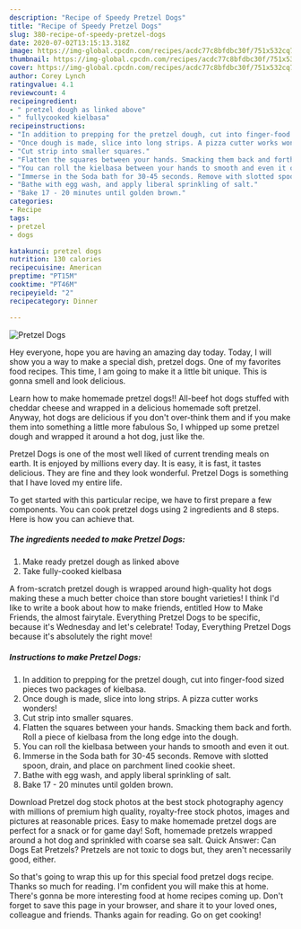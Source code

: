 ```yaml
---
description: "Recipe of Speedy Pretzel Dogs"
title: "Recipe of Speedy Pretzel Dogs"
slug: 380-recipe-of-speedy-pretzel-dogs
date: 2020-07-02T13:15:13.318Z
image: https://img-global.cpcdn.com/recipes/acdc77c8bfdbc30f/751x532cq70/pretzel-dogs-recipe-main-photo.jpg
thumbnail: https://img-global.cpcdn.com/recipes/acdc77c8bfdbc30f/751x532cq70/pretzel-dogs-recipe-main-photo.jpg
cover: https://img-global.cpcdn.com/recipes/acdc77c8bfdbc30f/751x532cq70/pretzel-dogs-recipe-main-photo.jpg
author: Corey Lynch
ratingvalue: 4.1
reviewcount: 4
recipeingredient:
- " pretzel dough as linked above"
- " fullycooked kielbasa"
recipeinstructions:
- "In addition to prepping for the pretzel dough, cut into finger-food sized pieces two packages of kielbasa."
- "Once dough is made, slice into long strips. A pizza cutter works wonders!"
- "Cut strip into smaller squares."
- "Flatten the squares between your hands. Smacking them back and forth. Roll a piece of kielbasa from the long edge into the dough."
- "You can roll the kielbasa between your hands to smooth and even it out."
- "Immerse in the Soda bath for 30-45 seconds. Remove with slotted spoon, drain, and place on parchment lined cookie sheet."
- "Bathe with egg wash, and apply liberal sprinkling of salt."
- "Bake 17 - 20 minutes until golden brown."
categories:
- Recipe
tags:
- pretzel
- dogs

katakunci: pretzel dogs 
nutrition: 130 calories
recipecuisine: American
preptime: "PT15M"
cooktime: "PT46M"
recipeyield: "2"
recipecategory: Dinner

---
```



![Pretzel Dogs](https://img-global.cpcdn.com/recipes/acdc77c8bfdbc30f/751x532cq70/pretzel-dogs-recipe-main-photo.jpg)

Hey everyone, hope you are having an amazing day today. Today, I will show you a way to make a special dish, pretzel dogs. One of my favorites food recipes. This time, I am going to make it a little bit unique. This is gonna smell and look delicious.

Learn how to make homemade pretzel dogs!! All-beef hot dogs stuffed with cheddar cheese and wrapped in a delicious homemade soft pretzel. Anyway, hot dogs are delicious if you don&#39;t over-think them and if you make them into something a little more fabulous So, I whipped up some pretzel dough and wrapped it around a hot dog, just like the.

Pretzel Dogs is one of the most well liked of current trending meals on earth. It is enjoyed by millions every day. It is easy, it is fast, it tastes delicious. They are fine and they look wonderful. Pretzel Dogs is something that I have loved my entire life.


To get started with this particular recipe, we have to first prepare a few components. You can cook pretzel dogs using 2 ingredients and 8 steps. Here is how you can achieve that.

<!--inarticleads1-->

##### The ingredients needed to make Pretzel Dogs:

1. Make ready  pretzel dough as linked above
1. Take  fully-cooked kielbasa


A from-scratch pretzel dough is wrapped around high-quality hot dogs making these a much better choice than store bought varieties! I think I&#39;d like to write a book about how to make friends, entitled How to Make Friends, the almost fairytale. Everything Pretzel Dogs to be specific, because it&#39;s Wednesday and let&#39;s celebrate! Today, Everything Pretzel Dogs because it&#39;s absolutely the right move! 

<!--inarticleads2-->

##### Instructions to make Pretzel Dogs:

1. In addition to prepping for the pretzel dough, cut into finger-food sized pieces two packages of kielbasa.
1. Once dough is made, slice into long strips. A pizza cutter works wonders!
1. Cut strip into smaller squares.
1. Flatten the squares between your hands. Smacking them back and forth. Roll a piece of kielbasa from the long edge into the dough.
1. You can roll the kielbasa between your hands to smooth and even it out.
1. Immerse in the Soda bath for 30-45 seconds. Remove with slotted spoon, drain, and place on parchment lined cookie sheet.
1. Bathe with egg wash, and apply liberal sprinkling of salt.
1. Bake 17 - 20 minutes until golden brown.


Download Pretzel dog stock photos at the best stock photography agency with millions of premium high quality, royalty-free stock photos, images and pictures at reasonable prices. Easy to make homemade pretzel dogs are perfect for a snack or for game day! Soft, homemade pretzels wrapped around a hot dog and sprinkled with coarse sea salt. Quick Answer: Can Dogs Eat Pretzels? Pretzels are not toxic to dogs but, they aren&#39;t necessarily good, either. 

So that's going to wrap this up for this special food pretzel dogs recipe. Thanks so much for reading. I'm confident you will make this at home. There's gonna be more interesting food at home recipes coming up. Don't forget to save this page in your browser, and share it to your loved ones, colleague and friends. Thanks again for reading. Go on get cooking!
